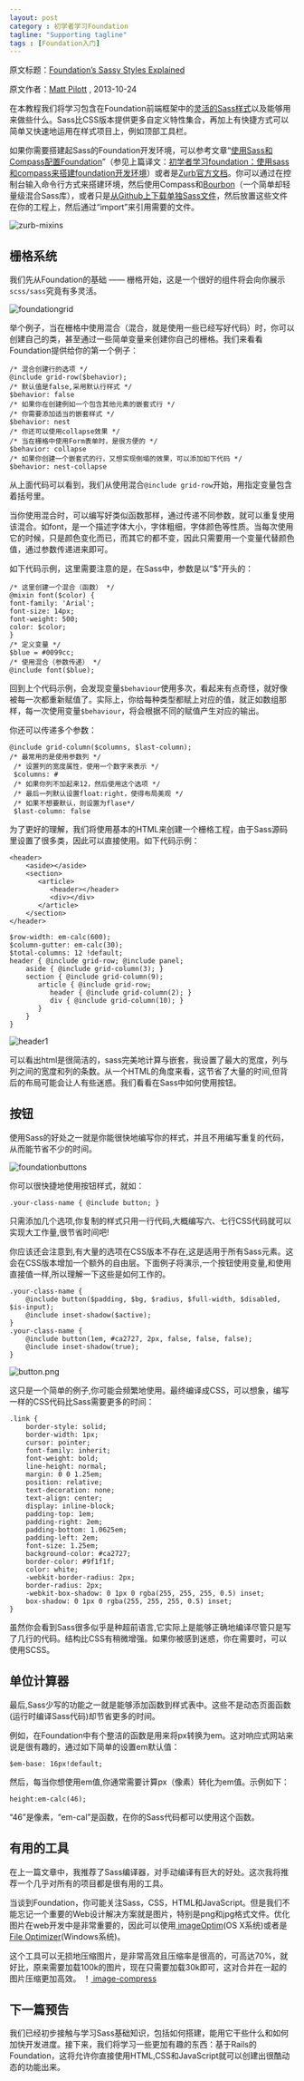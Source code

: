 ```yaml
---
layout: post
category : 初学者学习Foundation
tagline: "Supporting tagline"
tags : [Foundation入门]
---
```


原文标题：[Foundation’s Sassy Styles Explained](http://webdesign.tutsplus.com/tutorials/htmlcss-tutorials/foundations-sassy-styles-explained/)

原文作者：[Matt Pilott](http://webdesign.tutsplus.com/author/matt-pilott/) , 2013-10-24

在本教程我们将学习包含在Foundation前端框架中的[灵活的Sass样式](http://foundation.zurb.com/docs/sass.html)以及能够用来做些什么。Sass比CSS版本提供更多自定义特性集合，再加上有快捷方式可以简单又快速地运用在样式项目上，例如顶部工具栏。

<!--break-->

如果你需要搭建起Sass的Foundation开发环境，可以参考文章“[使用Sass和Compass配置Foundation](http://dev.tutsplus.com/tutorials/setting-up-foundation-with-sass-and-compass--webdesign-15288)”（参见上篇译文：[初学者学习foundation：使用sass和compass来搭建foundation开发环境](http://pigerla.com/%E5%88%9D%E5%AD%A6%E8%80%85%E5%AD%A6%E4%B9%A0foundation/2014/01/13/%5B%E8%AF%91%5D%E5%88%9D%E5%AD%A6%E8%80%85%E5%AD%A6%E4%B9%A0Foundation%EF%BC%9A%E4%BD%BF%E7%94%A8Sass%E5%92%8CCompass%E6%9D%A5%E6%90%AD%E5%BB%BAFoundation%E5%BC%80%E5%8F%91%E7%8E%AF%E5%A2%83)）或者是[Zurb官方文档](http://foundation.zurb.com/docs/sass.html)。你可以通过在控制台输入命令行方式来搭建环境，然后使用Compass和[Bourbon](http://bourbon.io/)（一个简单却轻量级混合Sass库），或者只是[从Github上下载单独Sass文件](https://github.com/zurb/foundation/tree/scss-standalone)，然后放置这些文件在你的工程上，然后通过“import”来引用需要的文件。

![zurb-mixins](http://pigerla.com/assets/images/20140115/zurb-mixins.png )

## 栅格系统 ##

我们先从Foundation的基础 —— 栅格开始，这是一个很好的组件将会向你展示`scss/sass`究竟有多灵活。

![foundationgrid](http://pigerla.com/assets/images/20140115/foundationgrid.png )

举个例子，当在栅格中使用混合（混合，就是使用一些已经写好代码）时，你可以创建自己的类，甚至通过一些简单变量来创建你自己的栅格。我们来看看Foundation提供给你的第一个例子：

    /* 混合创建行的选项 */
	@include grid-row($behavior);
	/* 默认值是false,采用默认行样式 */
	$behavior: false
	/* 如果你在创建例如一个包含其他元素的嵌套式行 */
	/* 你需要添加适当的嵌套样式 */
	$behavior: nest
	/* 你还可以使用collapse效果 */
	/* 当在栅格中使用Form表单时，是很方便的 */
	$behavior: collapse
	/* 如果你创建一个嵌套式的行，又想实现倒塌的效果，可以添加如下代码 */
	$behavior: nest-collapse

从上面代码可以看到，我们从使用混合`@include grid-row`开始，用指定变量包含着括号里。

当你使用混合时，可以编写好类似函数那样，通过传递不同参数，就可以重复使用该混合。如font，是一个描述字体大小，字体粗细，字体颜色等性质。当每次使用它的时候，只是颜色变化而已，而其它的都不变，因此只需要用一个变量代替颜色值，通过参数传递进来即可。

如下代码示例，这里需要注意的是，在Sass中，参数是以“$”开头的：

    /* 这里创建一个混合（函数） */
    @mixin font($color) {
    font-family: 'Arial';
    font-size: 14px;
    font-weight: 500;
    color: $color;
    }
	/* 定义变量 */
	$blue = #0099cc;
	/* 使用混合（参数传递） */
	@include font($blue);

回到上个代码示例，会发现变量`$behaviour`使用多次，看起来有点奇怪，就好像被每一次都重新赋值了。实际上，你给每种类型都赋上对应的值，就正如数组那样，每一次使用变量`$behaviour`，将会根据不同的赋值产生对应的输出。

你还可以传递多个参数：

    @include grid-column($columns, $last-column);
    /* 最常用的是使用参数列 */
     /* 设置列的宽度属性，使用一个数字来表示 */
     $columns: #
     /* 如果你列不加起来12，然后使用这个选项 */
     /* 最后一列默认设置float:right，使得布局美观 */
     /* 如果不想要默认，则设置为flase*/
     $last-column: false
    
为了更好的理解，我们将使用基本的HTML来创建一个栅格工程，由于Sass源码里设置了很多类，因此可以直接使用。如下代码示例：

    <header>
		<aside></aside>
	    <section>
	       <article>
	          <header></header>
	          <div></div>
	       </article>
	    </section>
	</header>

	$row-width: em-calc(600);
	$column-gutter: em-calc(30);
	$total-columns: 12 !default;
	header { @include grid-row; @include panel;
	    aside { @include grid-column(3); }
	    section { @include grid-column(9);
	       article { @include grid-row;
	          header { @include grid-column(2); }
	          div { @include grid-column(10); }
	       }
	    }
	}

![ header1](http://pigerla.com/assets/images/20140115/header1.png )

可以看出html是很简洁的，sass完美地计算与嵌套，我设置了最大的宽度，列与列之间的宽度和列的条数。从一个HTML的角度来看，这节省了大量的时间,但背后的布局可能会让人有些迷惑。我们看看在Sass中如何使用按钮。

## 按钮 ##

使用Sass的好处之一就是你能很快地编写你的样式，并且不用编写重复的代码，从而能节省不少的时间。


![foundationbuttons ](http://pigerla.com/assets/images/20140115/foundationbuttons.png )

你可以很快捷地使用按钮样式，就如：

    .your-class-name { @include button; }

只需添加几个选项,你复制的样式只用一行代码,大概编写六、七行CSS代码就可以实现大工作量,很节省时间吧!

你应该还会注意到,有大量的选项在CSS版本不存在,这是适用于所有Sass元素。这会在CSS版本增加一个额外的自由层。下面例子将演示,一个按钮使用变量,和使用直接值一样,所以理解一下这些是如何工作的。

    .your-class-name {
	    @include button($padding, $bg, $radius, $full-width, $disabled, $is-input);
	    @include inset-shadow($active);
	}
	.your-class-name {
	    @include button(1em, #ca2727, 2px, false, false, false);
	    @include inset-shadow(true);
	}


![button.png ](http://pigerla.com/assets/images/20140115/button.png )

这只是一个简单的例子,你可能会频繁地使用。最终编译成CSS，可以想象，编写一样的CSS代码比Sass需要更多的时间：

    .link {
		border-style: solid;
		border-width: 1px;
		cursor: pointer;
		font-family: inherit;
		font-weight: bold;
		line-height: normal;
		margin: 0 0 1.25em;
		position: relative;
		text-decoration: none;
		text-align: center;
		display: inline-block;
		padding-top: 1em;
		padding-right: 2em;
		padding-bottom: 1.0625em;
		padding-left: 2em;
		font-size: 1.25em;
		background-color: #ca2727;
		border-color: #9f1f1f;
		color: white;
		-webkit-border-radius: 2px;
		border-radius: 2px;
		-webkit-box-shadow: 0 1px 0 rgba(255, 255, 255, 0.5) inset;
		box-shadow: 0 1px 0 rgba(255, 255, 255, 0.5) inset;
	}

虽然你会看到Sass很多似乎是种超前语言,它实际上是能够正确地编译尽管只是写了几行的代码。结构比CSS有稍微增强。如果你被感到迷惑，你在需要时，可以使用SCSS。

## 单位计算器 ##

最后,Sass少写的功能之一就是能够添加函数到样式表中。这些不是动态页面函数(运行时编译Sass代码)却节省更多的时间。

例如，在Foundation中有个整洁的函数是用来将px转换为em。这对响应式网站来说是很有趣的，通过如下简单的设置em默认值：

    $em-base: 16px!default;

然后，每当你想使用em值,你通常需要计算px（像素）转化为em值。示例如下：

    height:em-calc(46);

“46”是像素，“em-cal”是函数，在你的Sass代码都可以使用这个函数。

## 有用的工具 ##

在上一篇文章中，我推荐了Sass编译器，对手动编译有巨大的好处。这次我将推荐一个几乎对所有的项目都是很有用的工具。

当谈到Foundation，你可能关注Sass，CSS，HTML和JavaScript。但是我们不能忘记一个重要的Web设计解决方案就是图片，特别是png和jpg格式文件。优化图片在web开发中是非常重要的，因此可以使用[ imageOptim](http://imageoptim.com/)(OS X系统)或者是[File Optimizer](http://www.softpedia.com/get/PORTABLE-SOFTWARE/System/File-management/File-Optimizer.shtml)(Windows系统)。

这个工具可以无损地压缩图片，是非常高效且压缩率是很高的，可高达70%，就好比，原来需要加载100k的图片，现在只需要加载30k即可，这对合并在一起的图片压缩更加高效。
！[ image-compress](http://pigerla.com/assets/images/20140115/image-compress.png )

## 下一篇预告 ##

我们已经初步接触与学习Sass基础知识，包括如何搭建，能用它干些什么和如何加快开发进度。接下来，我们将学习一些更加有趣的东西：基于Rails的Foundation，这将允许你直接使用HTML,CSS和JavaScript就可以创建出很酷动态的功能出来。


